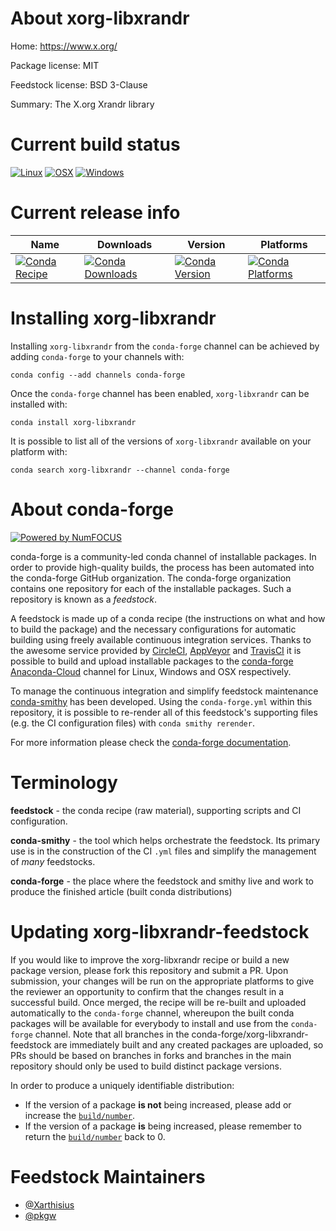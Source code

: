 <!--
# -*- mode: jinja -*-
-->

About xorg-libxrandr
====================

Home: https://www.x.org/

Package license: MIT

Feedstock license: BSD 3-Clause

Summary: The X.org Xrandr library



Current build status
====================

[![Linux](https://img.shields.io/circleci/project/github/conda-forge/xorg-libxrandr-feedstock/master.svg?label=Linux)](https://circleci.com/gh/conda-forge/xorg-libxrandr-feedstock)
[![OSX](https://img.shields.io/travis/conda-forge/xorg-libxrandr-feedstock/master.svg?label=macOS)](https://travis-ci.org/conda-forge/xorg-libxrandr-feedstock)
[![Windows](https://img.shields.io/appveyor/ci/conda-forge/xorg-libxrandr-feedstock/master.svg?label=Windows)](https://ci.appveyor.com/project/conda-forge/xorg-libxrandr-feedstock/branch/master)

Current release info
====================

| Name | Downloads | Version | Platforms |
| --- | --- | --- | --- |
| [![Conda Recipe](https://img.shields.io/badge/recipe-xorg--libxrandr-green.svg)](https://anaconda.org/conda-forge/xorg-libxrandr) | [![Conda Downloads](https://img.shields.io/conda/dn/conda-forge/xorg-libxrandr.svg)](https://anaconda.org/conda-forge/xorg-libxrandr) | [![Conda Version](https://img.shields.io/conda/vn/conda-forge/xorg-libxrandr.svg)](https://anaconda.org/conda-forge/xorg-libxrandr) | [![Conda Platforms](https://img.shields.io/conda/pn/conda-forge/xorg-libxrandr.svg)](https://anaconda.org/conda-forge/xorg-libxrandr) |

Installing xorg-libxrandr
=========================

Installing `xorg-libxrandr` from the `conda-forge` channel can be achieved by adding `conda-forge` to your channels with:

```
conda config --add channels conda-forge
```

Once the `conda-forge` channel has been enabled, `xorg-libxrandr` can be installed with:

```
conda install xorg-libxrandr
```

It is possible to list all of the versions of `xorg-libxrandr` available on your platform with:

```
conda search xorg-libxrandr --channel conda-forge
```


About conda-forge
=================

[![Powered by NumFOCUS](https://img.shields.io/badge/powered%20by-NumFOCUS-orange.svg?style=flat&colorA=E1523D&colorB=007D8A)](http://numfocus.org)

conda-forge is a community-led conda channel of installable packages.
In order to provide high-quality builds, the process has been automated into the
conda-forge GitHub organization. The conda-forge organization contains one repository
for each of the installable packages. Such a repository is known as a *feedstock*.

A feedstock is made up of a conda recipe (the instructions on what and how to build
the package) and the necessary configurations for automatic building using freely
available continuous integration services. Thanks to the awesome service provided by
[CircleCI](https://circleci.com/), [AppVeyor](https://www.appveyor.com/)
and [TravisCI](https://travis-ci.org/) it is possible to build and upload installable
packages to the [conda-forge](https://anaconda.org/conda-forge)
[Anaconda-Cloud](https://anaconda.org/) channel for Linux, Windows and OSX respectively.

To manage the continuous integration and simplify feedstock maintenance
[conda-smithy](https://github.com/conda-forge/conda-smithy) has been developed.
Using the ``conda-forge.yml`` within this repository, it is possible to re-render all of
this feedstock's supporting files (e.g. the CI configuration files) with ``conda smithy rerender``.

For more information please check the [conda-forge documentation](https://conda-forge.org/docs/).

Terminology
===========

**feedstock** - the conda recipe (raw material), supporting scripts and CI configuration.

**conda-smithy** - the tool which helps orchestrate the feedstock.
                   Its primary use is in the construction of the CI ``.yml`` files
                   and simplify the management of *many* feedstocks.

**conda-forge** - the place where the feedstock and smithy live and work to
                  produce the finished article (built conda distributions)


Updating xorg-libxrandr-feedstock
=================================

If you would like to improve the xorg-libxrandr recipe or build a new
package version, please fork this repository and submit a PR. Upon submission,
your changes will be run on the appropriate platforms to give the reviewer an
opportunity to confirm that the changes result in a successful build. Once
merged, the recipe will be re-built and uploaded automatically to the
`conda-forge` channel, whereupon the built conda packages will be available for
everybody to install and use from the `conda-forge` channel.
Note that all branches in the conda-forge/xorg-libxrandr-feedstock are
immediately built and any created packages are uploaded, so PRs should be based
on branches in forks and branches in the main repository should only be used to
build distinct package versions.

In order to produce a uniquely identifiable distribution:
 * If the version of a package **is not** being increased, please add or increase
   the [``build/number``](https://conda.io/docs/user-guide/tasks/build-packages/define-metadata.html#build-number-and-string).
 * If the version of a package **is** being increased, please remember to return
   the [``build/number``](https://conda.io/docs/user-guide/tasks/build-packages/define-metadata.html#build-number-and-string)
   back to 0.

Feedstock Maintainers
=====================

* [@Xarthisius](https://github.com/Xarthisius/)
* [@pkgw](https://github.com/pkgw/)

